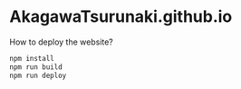 # AkagawaTsurunaki.github.io

How to deploy the website?

```bash
npm install
npm run build
npm run deploy
```

